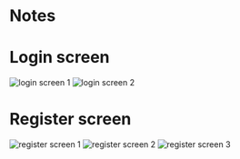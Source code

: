 Notes
=============

# Login screen

![login screen 1](https://github.com/tynkovski/ComposeNotes/blob/master/img/login_1.jpg) ![login screen 2](https://github.com/tynkovski/ComposeNotes/blob/master/img/login_2.jpg)

# Register screen

![register screen 1](https://github.com/tynkovski/ComposeNotes/blob/master/img/register_1.jpg) ![register screen 2](https://github.com/tynkovski/ComposeNotes/blob/master/img/register_2.jpg) ![register screen 3](https://github.com/tynkovski/ComposeNotes/blob/master/img/register_3.jpg)